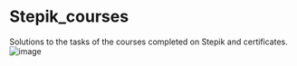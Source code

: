 # Stepik_courses
Solutions to the tasks of the courses completed on Stepik and certificates.
![image](https://user-images.githubusercontent.com/80260272/228473705-6e890956-e0bf-4da6-9f9c-1fc3263cfb91.png)
